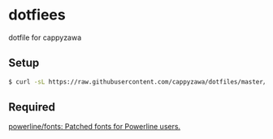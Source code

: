 # dotfiees
dotfile for cappyzawa

## Setup
```bash
$ curl -sL https://raw.githubusercontent.com/cappyzawa/dotfiles/master/etc/install | bash
```

## Required
[powerline/fonts: Patched fonts for Powerline users\.](https://github.com/powerline/fonts#quick-installation)
